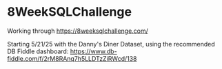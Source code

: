 # 8WeekSQLChallenge
Working through https://8weeksqlchallenge.com/

Starting 5/21/25 with the Danny's Diner Dataset, using the recommended DB Fiddle dashboard: https://www.db-fiddle.com/f/2rM8RAnq7h5LLDTzZiRWcd/138
